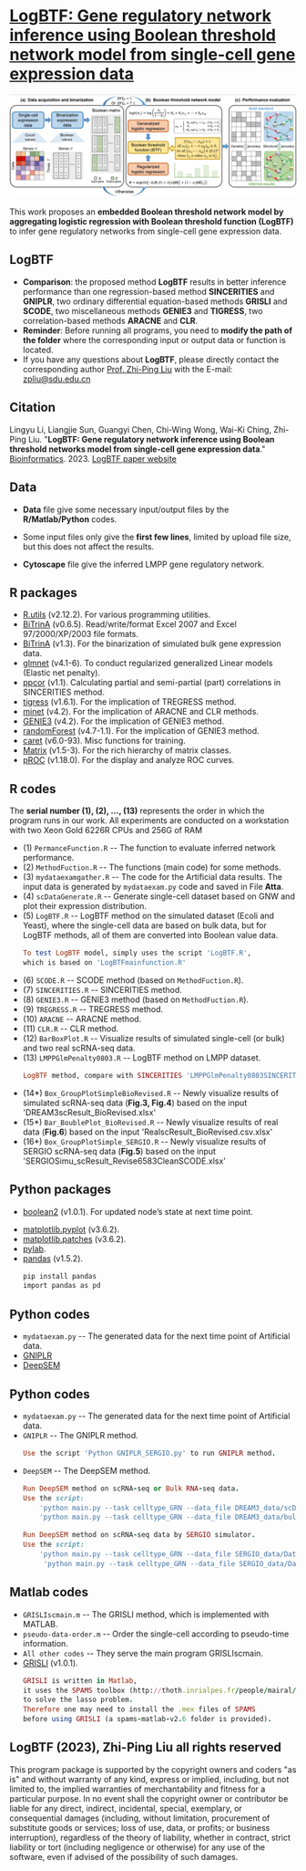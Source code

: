 # [LogBTF: Gene regulatory network inference using Boolean threshold network model from single-cell gene expression data](https://github.com/zpliulab/logBTF)

![Screenshot](Data/framework.png)

This work proposes an **embedded Boolean threshold network model by aggregating logistic regression with Boolean threshold function (LogBTF)** to infer gene regulatory networks from single-cell gene expression data. 


## LogBTF
<!--START_SECTION:news-->
<!--* **LogBTF**: A **embedded Boolean threshold network model (LogBTF)** is proposed to infer **gene regulatory networks (GRNs)**. -->
* **Comparison**: the proposed method **LogBTF** results in better inference performance than one regression-based method **SINCERITIES** and **GNIPLR**, two ordinary differential equation-based methods **GRISLI** and **SCODE**, two miscellaneous methods **GENIE3** and **TIGRESS**, two correlation-based methods **ARACNE** and **CLR**.
* **Reminder**: Before running all programs, you need to **modify the path of the folder** where the corresponding input or output data or function is located.
* If you have any questions about **LogBTF**, please directly contact the corresponding author [Prof. Zhi-Ping Liu](https://scholar.google.com/citations?user=zkBXb_kAAAAJ&hl=zh-CN&oi=ao) with the E-mail: zpliu@sdu.edu.cn
<!--END_SECTION:news-->


## Citation
Lingyu Li, Liangjie Sun, Guangyi Chen, Chi-Wing Wong, Wai-Ki Ching, Zhi-Ping Liu. "**LogBTF: Gene regulatory network inference using Boolean threshold networks model from single-cell gene expression data**." [Bioinformatics](https://academic.oup.com/bioinformatics). 2023. [LogBTF paper website](https://doi.org/10.1093/bioinformatics/btad256)


## Data
<!--START_SECTION:news-->
* **Data** file give some necessary input/output files by the **R/Matlab/Python** codes. 
<!--* The subfile **DREAM3_RealData2** is the Matsumoto RNA-seq data, and the subfile **DREAM3_RealData16** is the Specific hHEP scRNA-seq data.-->
* Some input files only give the **first few lines**, limited by upload file size, but this does not affect the results.
<!--* **Supplementary Materials** file present the necessary **Additional files** contained in our work.-->
* **Cytoscape** file give the inferred LMPP gene regulatory network. 
<!--END_SECTION:news-->


## R packages
* [R.utils](https://cran.r-project.org/web/packages/R.utils/index.html) (v2.12.2). For various programming utilities.
* [BiTrinA](https://cran.r-project.org/web/packages/xlsx/index.html) (v0.6.5). Read/write/format Excel 2007 and Excel 97/2000/XP/2003 file formats.
* [BiTrinA](https://cran.r-project.org/web/packages/BiTrinA/index.html) (v1.3). For the binarization of simulated bulk gene expression data.
* [glmnet](https://cran.r-project.org/web/packages/glmnet/index.html) (v4.1-6). To conduct regularized generalized Linear models (Elastic net penalty).
* [ppcor](https://cran.r-project.org/web/packages/ppcor/index.html) (v1.1). Calculating partial and semi-partial (part) correlations in SINCERITIES method.
* [tigress](https://cran.r-project.org/web/packages/tigris/index.html) (v1.6.1). For the implication of TREGRESS method.
* [minet](http://www.bioconductor.org/packages/release/bioc/html/minet.html) (v4.2). For the implication of ARACNE and CLR methods.
* [GENIE3](https://bioconductor.org/packages/release/bioc/html/GENIE3.html) (v4.2). For the implication of GENIE3 method.
* [randomForest](https://CRAN.R-project.org/package=randomForest) (v4.7-1.1). For the implication of GENIE3 method.
* [caret](https://cran.r-project.org/web/packages/caret/index.html) (v6.0-93). Misc functions for training.
* [Matrix](https://cran.r-project.org/web/packages/Matrix/index.html) (v1.5-3). For the rich hierarchy of matrix classes.
* [pROC](https://cran.r-project.org/web/packages/randomForest/index.html) (v1.18.0). For the display and analyze ROC curves.
<!--* [dplyr](https://cran.r-project.org/web/packages/dtplyr/index.html) (v7.3-58.1). Provides a data.table backend.-->
<!--* [ggplot2](https://cran.r-project.org/web/packages/ggplot2/index.html) (v3.4.0). Create elegant data visualisations.-->
<!--* [stringr](https://cran.r-project.org/web/packages/stringr/index.html) (v4.1). Use set of wrappers around the fantastic 'stringi' package.-->
<!--* [ggprism](https://cran.rstudio.com/web/packages/ggprism/index.html) (v1.0.4). Used to customise ggplots.-->
<!--* [tidyverse](https://cran.r-project.org/web/packages/tidyverse/index.html) (v1.3.2). Share common data representations.-->
<!--* [reshape2](https://cran.r-project.org/web/packages/reshape2/index.html) (v1.4.4). Flexibly restructure and aggregate data.-->


## R codes
The **serial number (1), (2), ..., (13)** represents the order in which the program runs in our work. All experiments are conducted on a workstation with two Xeon Gold 6226R CPUs and 256G of RAM


<!--START_SECTION:news-->
* (1) ``PermanceFunction.R``  --  The function to evaluate inferred network performance.
* (2) ``MethodFuction.R``  --  The functions (main code) for some methods.
* (3) ``mydataexamgather.R``  --  The code for the Artificial data results. The input data is generated by ``mydataexam.py`` code and saved in File **Atta**.
* (4) ``scDataGenerate.R``  --  Generate single-cell dataset based on GNW and plot their expression distribution.
* (5) ``LogBTF.R``  --  LogBTF method on the simulated dataset (Ecoli and Yeast), where the single-cell data are based on bulk data, but for LogBTF methods, all of them are converted into Boolean value data.
    ```ruby
    To test LogBTF model, simply uses the script 'LogBTF.R', 
    which is based on 'LogBTFmainfunction.R'
    ```
* (6) ``SCODE.R``  --  SCODE method (based on ``MethodFuction.R``). 
* (7) ``SINCERITIES.R``  --  SINCERITIES method.
* (8) ``GENIE3.R``  --  GENIE3 method (based on ``MethodFuction.R``).
* (9) ``TREGRESS.R``  --  TREGRESS method.
* (10) ``ARACNE``  --  ARACNE method.
* (11) ``CLR.R``  --  CLR method.
* (12) ``BarBoxPlot.R`` -- Visualize results of simulated single-cell (or bulk) and two real scRNA-seq data.
* (13) ``LMPPGlmPenalty0803.R``  --  LogBTF method on LMPP dataset.
    ```ruby
    LogBTF method, compare with SINCERITIES 'LMPPGlmPenalty0803SINCERITIES.R'
    ```
* (14*) ``Box_GroupPlotSimpleBioRevised.R``  --  Newly visualize results of simulated scRNA-seq data (**Fig.3, Fig.4**) based on the input 'DREAM3scResult_BioRevised.xlsx'
* (15*) ``Bar_BoublePlot_BioRevised.R``  --  Newly visualize results of real data (**Fig.6**) based on the input 'RealscResult_BioRevised.csv.xlsx'
* (16*) ``Box_GroupPlotSimple_SERGIO.R``  --  Newly visualize results of SERGIO scRNA-seq data (**Fig.5**) based on the input 'SERGIOSimu_scResult_Revise6583CleanSCODE.xlsx'
<!--END_SECTION:news-->


## Python packages
* [boolean2](https://github.com/janlelis/boolean2) (v1.0.1). For updated node’s state at next time point.


<!--## boolean2 Setup-->
<!--Add to your `Gemfile`:-->
<!---->
<!--```ruby-->
<!--gem 'boolean2'-->
<!--```-->
<!---->
<!--## boolean2 Usage-->
<!--```ruby-->
<!--true.is_a? Boolean2 #=> true-->
<!--false.is_a? Boolean2 #=> true-->
<!--nil.is_a? Boolean2 #=> false-->
<!--Object.new.is_a? Boolean2 #=> false-->
<!---->
<!--true.to_boolean2 #=> true-->
<!--false.to_boolean2 #=> false-->
<!--nil.to_boolean2 #=> false-->
<!--Object.new.to_boolean2 #=> true-->
<!---->
<!--Boolean2.new(true) #=> true-->
<!--Boolean2.new(false) #=> false-->
<!--Boolean2.new(nil) #=> false-->
<!--Boolean2.new(Object.new) #=> true-->
<!--```-->
<!---->
* [matplotlib.pyplot]( https://matplotlib.org/stable/tutorials/introductory/pyplot.html) (v3.6.2). 
* [matplotlib.patches]( https://matplotlib.org/stable/api/patches_api.html) (v3.6.2). 
* [pylab](https://www.javatpoint.com/python-pylab-module). 
* [pandas](https://www.datacamp.com/tutorial/pandas) (v1.5.2).
    ```ruby
    pip install pandas
    import pandas as pd
    ```
    
## Python codes
<!--START_SECTION:news-->
* ``mydataexam.py`` -- The generated data for the next time point of Artificial data.
* [GNIPLR](https://github.com/zyllluck/GNIPLR)
* [DeepSEM](https://github.com/HantaoShu/DeepSEM)
    
    
## Python codes
<!--START_SECTION:news-->
* ``mydataexam.py`` -- The generated data for the next time point of Artificial data.
* ``GNIPLR`` -- The GNIPLR method.
    ```ruby
    Use the script 'Python GNIPLR_SERGIO.py' to run GNIPLR method.
    ```
* ``DeepSEM`` -- The DeepSEM method.
    ```ruby
    Run DeepSEM method on scRNA-seq or Bulk RNA-seq data.
    Use the script: 
        'python main.py --task celltype_GRN --data_file DREAM3_data/scData/scData_Ecoli1_Node10.csv --net_file DREAM3_data/label/Size10/label_Ecoli1_Node10.csv --setting new --alpha 0.1 --beta 0.01 --n_epochs 10  --save_name out'
        'python main.py --task celltype_GRN --data_file DREAM3_data/bulkData/bulkData_Ecoli1_Node10.csv --net_file DREAM3_data/label/Size10/label_Ecoli1_Node10.csv --setting new --alpha 0.1 --beta 0.01 --n_epochs 10  --save_name out'
    ```
    ```ruby
    Run DeepSEM method on scRNA-seq data by SERGIO simulator.
    Use the script: 
        'python main.py --task celltype_GRN --data_file SERGIO_data/Data_count_matrix100_1_10.csv --net_file SERGIO_data/Interaction_cID_4SIGNlistDeep.csv --setting new --alpha 0.1 --beta 0.01 --n_epochs 10  --save_name out'
         'python main.py --task celltype_GRN --data_file SERGIO_data/Data_count_matrix20_1_10.csv --net_file SERGIO_data/Interaction_cID_4SIGNlistDeep_20node.csv --setting new --alpha 0.1 --beta 0.01 --n_epochs 10  --save_name out'
    ```
<!--END_SECTION:news-->


## Matlab codes
<!--START_SECTION:news-->
* ``GRISLIscmain.m``  --  The GRISLI method, which is implemented with MATLAB. 
* ``pseudo-data-order.m``  --  Order the single-cell according to pseudo-time information.
* ``All other codes``  --  They serve the main program GRISLIscmain. 
* [GRISLI](https://github.com/PCAubin/GRISLI) (v1.0.1). 
    ```ruby
    GRISLI is written in Matlab, 
    it uses the SPAMS toolbox (http://thoth.inrialpes.fr/people/mairal/spams/) 
    to solve the lasso problem. 
    Therefore one may need to install the .mex files of SPAMS 
    before using GRISLI (a spams-matlab-v2.6 folder is provided).    
    ```
<!--END_SECTION:news-->


## LogBTF (2023), Zhi-Ping Liu all rights reserved
This program package is supported by the copyright owners and coders "as is" and without warranty of any kind, express or implied, including, but not limited to, the implied warranties of merchantability and fitness for a particular purpose. In no event shall the copyright owner or contributor be liable for any direct, indirect, incidental, special, exemplary, or consequential damages (including, without limitation, procurement of substitute goods or services; loss of use, data, or profits; or business interruption), regardless of the theory of liability, whether in contract, strict liability or tort (including negligence or otherwise) for any use of the software, even if advised of the possibility of such damages.


